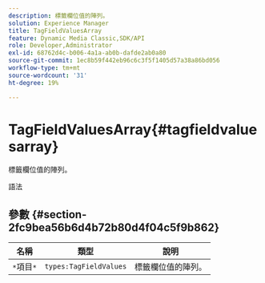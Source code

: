 ```yaml
---
description: 標籤欄位值的陣列。
solution: Experience Manager
title: TagFieldValuesArray
feature: Dynamic Media Classic,SDK/API
role: Developer,Administrator
exl-id: 68762d4c-b006-4a1a-ab0b-dafde2ab0a80
source-git-commit: 1ec8b59f442eb96c6c3f5f1405d57a38a86bd056
workflow-type: tm+mt
source-wordcount: '31'
ht-degree: 19%

---
```


# TagFieldValuesArray{#tagfieldvaluesarray}

標籤欄位值的陣列。

語法

## 參數 {#section-2fc9bea56b6d4b72b80d4f04c5f9b862}

| 名稱 | 類型 | 說明 |
|---|---|---|
| `*`項目`*` | `types:TagFieldValues` | 標籤欄位值的陣列。 |
